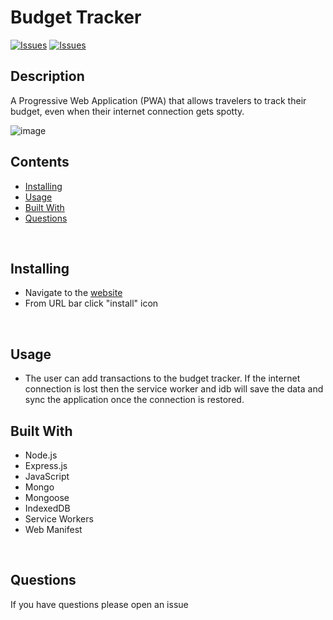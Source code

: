 # Budget Tracker

[![Issues](https://img.shields.io/github/issues/prestonrl/budget-tracker)](https://github.com/prestonrl/budget-tracker/issues) [![Issues](https://img.shields.io/github/contributors/prestonrl/budget-tracker)](https://github.com/prestonrl/budget-tracker/contributors) 
## Description


A Progressive Web Application (PWA) that allows travelers to track their budget, even when their internet connection gets spotty.

![image](https://user-images.githubusercontent.com/70044796/113086211-747ad780-919e-11eb-8e20-b11316d7d085.png)


## Contents
* [Installing](#Installing)
* [Usage](#Usage)
* [Built With](#Built-With)
* [Questions](#Questions)

<br />

## Installing
* Navigate to the [website](https://budget-tracker-plarson.herokuapp.com/)
* From URL bar click "install" icon

<br />

## Usage
- The user can add transactions to the budget tracker. If the internet connection is lost then the service worker and idb will save the data and sync the application once the connection is restored.

## Built With
* Node.js
* Express.js
* JavaScript
* Mongo
* Mongoose
* IndexedDB
* Service Workers
* Web Manifest

<br />

## Questions
If you have questions please open an issue